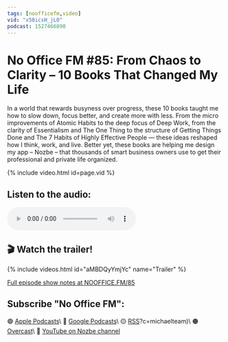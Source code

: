 ```yaml
---
tags: [noofficefm,video]
vid: "x58icsH_jL0"
podcast: 1527466890
---
```


# No Office FM #85: From Chaos to Clarity – 10 Books That Changed My Life

In a world that rewards busyness over progress, these 10 books taught me how to slow down, focus better, and create more with less. From the micro improvements of Atomic Habits to the deep focus of Deep Work, from the clarity of Essentialism and The One Thing to the structure of Getting Things Done and The 7 Habits of Highly Effective People — these ideas reshaped how I think, work, and live. Better yet, these books are helping me design my app – Nozbe – that thousands of smart business owners use to get their professional and private life organized.

{% include video.html id=page.vid %}

<!--More-->

## Listen to the audio:

<audio controls>
<source src="https://media.transistor.fm/1c9e161b/97226213.mp3" type="audio/mpeg">
</audio>

## 🎬 Watch the trailer!

{% include videos.html id="aMBDQyYmjYc" name="Trailer" %}

[Full episode show notes at NOOFFICE.FM/85](https://nooffice.fm/85)

## Subscribe "No Office FM":

🟣 [Apple Podcasts](https://podcasts.apple.com/podcast/no-office/id1527466890)\\
🔵 [Google Podcasts](https://podcasts.google.com/feed/aHR0cHM6Ly9mZWVkcy50cmFuc2lzdG9yLmZtL25vb2ZmaWNl)\\
🟡 [RSS](https://nozbe.com/nooffice.rss)?c=michaelteam)\\
🟠 [Overcast](https://overcast.fm/itunes1527466890/no-office)\\
🔴 [YouTube on Nozbe channel](https://youtube.com/NozbeCom)

<!--podcast: 1527466890-->

[n]: https://michael.gratis/nozbe
[np]: https://michael.gratis/nozbepersonal